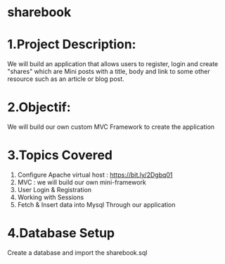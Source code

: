 # sharebook
# 1.Project Description:
We will build an application that allows users to register, login and create "shares" which are Mini posts with a title,
body and link to some other resource such as an article or blog post.

# 2.Objectif:
We will build our own custom MVC Framework to create the application

# 3.Topics Covered
1. Configure Apache virtual host : https://bit.ly/2Dgbq01  
2. MVC : we will build our own mini-framework
3. User Login & Registration
4. Working with Sessions
5. Fetch & Insert data into Mysql Through our application

# 4.Database Setup
Create a database and import the sharebook.sql
